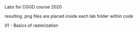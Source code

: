 Labs for CGGD course 2020

resulting .png files are placed inside each lab folder within code

01 - Basics of rasterization
